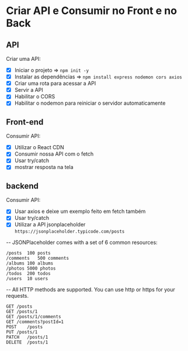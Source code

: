 # Criar API e Consumir no Front e no Back

## API

Criar uma API:
- [x] Iniciar o projeto => `npm init -y`
- [x] Instalar as dependências => `npm install express nodemon cors axios`
- [x] Criar uma rota para acessar a API
- [x] Servir a API
- [x] Habilitar o CORS
- [x] Habilitar o nodemon para reiniciar o servidor automaticamente

## Front-end

Consumir API:
- [x] Utilizar o React CDN
- [x] Consumir nossa API com o fetch
- [x] Usar try/catch
- [x] mostrar resposta na tela

## backend

Consumir API:
- [x] Usar axios e deixe um exemplo feito em fetch também
- [x] Usar try/catch
- [x] Utilizar a API jsonplaceholder `https://jsonplaceholder.typicode.com/posts`

-- JSONPlaceholder comes with a set of 6 common resources:

    /posts	100 posts
    /comments	500 comments
    /albums	100 albums
    /photos	5000 photos
    /todos	200 todos
    /users	10 users

-- All HTTP methods are supported. You can use http or https for your requests.

    GET	/posts
    GET	/posts/1
    GET	/posts/1/comments
    GET	/comments?postId=1
    POST	/posts
    PUT	/posts/1
    PATCH	/posts/1
    DELETE	/posts/1